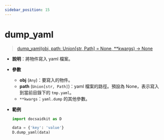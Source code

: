 ```yaml
---
sidebar_position: 15
---
```


# dump_yaml

> [dump_yaml(obj, path: Union[str, Path] = None, **kwargs) -> None](https://github.com/DocsaidLab/DocsaidKit/blob/012540eebaebb2718987dd3ec0f7dcf40f403caa/docsaidkit/utils/files_utils.py#L200)

- **說明**：將物件寫入 yaml 檔案。

- **參數**
    - **obj** (`Any`)：要寫入的物件。
    - **path** (`Union[str, Path]`)：yaml 檔案的路徑。預設為 None，表示寫入到當前目錄下的 `tmp.yaml`。
    - `**kwargs`：`yaml.dump` 的其他參數。

- **範例**

    ```python
    import docsaidkit as D

    data = {'key': 'value'}
    D.dump_yaml(data)
    ```

